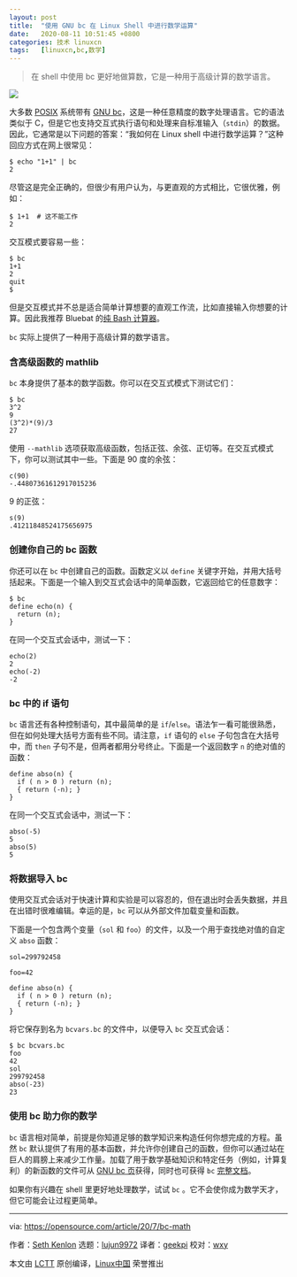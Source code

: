```yaml
---
layout: post
title:	"使用 GNU bc 在 Linux Shell 中进行数学运算"
date:	2020-08-11 10:51:45 +0800 
categories:	技术 linuxcn 
tags:	[linuxcn,bc,数学]
---
```




> 
> 在 shell 中使用 bc 更好地做算数，它是一种用于高级计算的数学语言。
> 
> 
> 


![](/Asserts/Images//attachment/album/202008/11/105133c86k08rf028jjd6a.jpg)


大多数 [POSIX](https://opensource.com/article/19/7/what-posix-richard-stallman-explains) 系统带有 [GNU bc](https://www.gnu.org/software/bc/)，这是一种任意精度的数字处理语言。它的语法类似于 C，但是它也支持交互式执行语句和处理来自标准输入（`stdin`）的数据。因此，它通常是以下问题的答案：“我如何在 Linux shell 中进行数学运算？”这种回应方式在网上很常见：



```
$ echo "1+1" | bc
2

```

尽管这是完全正确的，但很少有用户认为，与更直观的方式相比，它很优雅，例如：



```
$ 1+1  # 这不能工作
2

```

交互模式要容易一些：



```
$ bc
1+1
2
quit
$

```

但是交互模式并不总是适合简单计算想要的直观工作流，比如直接输入你想要的计算。因此我推荐 Bluebat 的[纯 Bash 计算器](https://raw.githubusercontent.com/bluebat/.bash/master/bashbc.sh)。


`bc` 实际上提供了一种用于高级计算的数学语言。


### 含高级函数的 mathlib


`bc` 本身提供了基本的数学函数。你可以在交互式模式下测试它们：



```
$ bc
3^2
9
(3^2)*(9)/3
27

```

使用 `--mathlib` 选项获取高级函数，包括正弦、余弦、正切等。在交互式模式下，你可以测试其中一些。下面是 90 度的余弦：



```
c(90)
-.44807361612917015236

```

9 的正弦：



```
s(9)
.41211848524175656975

```

### 创建你自己的 bc 函数


你还可以在 `bc` 中创建自己的函数。函数定义以 `define` 关键字开始，并用大括号括起来。下面是一个输入到交互式会话中的简单函数，它返回给它的任意数字：



```
$ bc
define echo(n) {
  return (n);
}

```

在同一个交互式会话中，测试一下：



```
echo(2)
2
echo(-2)
-2

```

### bc 中的 if 语句


`bc` 语言还有各种控制语句，其中最简单的是 `if`/`else`。语法乍一看可能很熟悉，但在如何处理大括号方面有些不同。请注意，`if` 语句的 `else` 子句包含在大括号中，而 `then` 子句不是，但两者都用分号终止。下面是一个返回数字 `n` 的绝对值的函数：



```
define abso(n) {
  if ( n > 0 ) return (n);
  { return (-n); }
}

```

在同一个交互式会话中，测试一下：



```
abso(-5)
5
abso(5)
5

```

### 将数据导入 bc


使用交互式会话对于快速计算和实验是可以容忍的，但在退出时会丢失数据，并且在出错时很难编辑。幸运的是，`bc` 可以从外部文件加载变量和函数。


下面是一个包含两个变量（`sol` 和 `foo`）的文件，以及一个用于查找绝对值的自定义 `abso` 函数：



```
sol=299792458

foo=42

define abso(n) {
  if ( n > 0 ) return (n);
  { return (-n); }
}

```

将它保存到名为 `bcvars.bc` 的文件中，以便导入 `bc` 交互式会话：



```
$ bc bcvars.bc
foo
42
sol
299792458
abso(-23)
23

```

### 使用 bc 助力你的数学


`bc` 语言相对简单，前提是你知道足够的数学知识来构造任何你想完成的方程。虽然 `bc` 默认提供了有用的基本函数，并允许你创建自己的函数，但你可以通过站在巨人的肩膀上来减少工作量。加载了用于数学基础知识和特定任务（例如，计算复利）的新函数的文件可从 [GNU bc 页](http://phodd.net/gnu-bc/)获得，同时也可获得 `bc` [完整文档](https://www.gnu.org/software/bc/manual/html_mono/bc.html)。


如果你有兴趣在 shell 里更好地处理数学，试试 `bc` 。它不会使你成为数学天才，但它可能会让过程更简单。




---


via: <https://opensource.com/article/20/7/bc-math>


作者：[Seth Kenlon](https://opensource.com/users/seth) 选题：[lujun9972](https://github.com/lujun9972) 译者：[geekpi](https://github.com/geekpi) 校对：[wxy](https://github.com/wxy)


本文由 [LCTT](https://github.com/LCTT/TranslateProject) 原创编译，[Linux中国](https://linux.cn/) 荣誉推出
